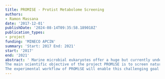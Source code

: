 ```yaml
---
title: PROMISE - Protist Metabolome Screening
authors:
- Ramon Massana
date: '2017-12-01'
publishDate: '2024-08-14T09:35:58.189018Z'
publication_types:
- project
funding: 'MINECO APCIN'
summary: 'Start: 2017 End: 2021'
start: '2017'
end: '2021'
abstract: ' Marine microbial eukaryotes offer a huge but currently underexploited reservoir of metabolic pathways with biotechnological potential. Indeed, some of the greatest discoveries of bioactive compounds have been derived from eukaryotes, a historic example being Flemings discovery of antibiotics in fungi. While prokaryotes (bacteria and archaea) are numerically dominant in all marine habitats and perform unique and increasingly well understood metabolic processes, the protists - a phylogenetically broad group of eukaryotic microbes living as single cells or colonies that exhibit coordinated behaviour - are also important ecological players in the ocean. In addition to the myriad of predatorprey relationships, the interactions of protists with other microorganisms and multicellular organisms have brought forward a wide range of mutual associations including competition, parasitism, commensalism and mutualism. These associational adaptations are hypothesized to result in enzymatically, metabolically and mechanistically unique and effective strategies, notably different from those of bacteria, to cope with environmental challenges and threats.
The main scientific objective of the project PROMiSE is to screen natural protist assemblages for detecting novel discoveries of biotechnological significance. As microbial eukaryotes have been grossly understudied in comparison with macroscopic eukaryotes or non-eukaryotic microbes, they represent an enormous reservoir of untapped metabolic and biotechnological potential, just as bacteria did two decades ago. Given the unique adaptations of protists through symbiosis, endosymbiosis and organelle acquisition, their functionalities under natural conditions present a hitherto untapped source to discover novel metabolic pathways and bioactivities. This scientific approach and rationale sets PROMiSE apart from the many previous scientific initiatives exploiting the biotechnological potential of marine bacteria.
The experimental workflow of PROMiSE will enable this challenging goal by employing a comprehensive set of Omics methods, from encoded genetic potential, to gene expression and produced metabolites. Discovery-based metabolomics will be employed to target known compound classes, and their pathway-related metabolites and conjugations will be dereplicated from the Omics information in biosynthetic gene clusters. By linking these methods back to the biological source cell through single cell Omics methods, PROMiSE offers a unique way to recognize functional gene clusters and how metabolism is partitioned across populations and communities, which will play an increasingly important role in understanding how complex metabolic pathways work in nature and by extension how they can be expressed and utilized for biotechnological adaptations. With its focus on some of the least- investigated corners of biology using state of the art techniques never applied to these systems, PROMiSE bears high innovative potential to discover novel pathways and compound classes with the potential to address medical needs of current concern, such as polyketides and quorum quenching signals as well as novel antibiotics. '
---
```

